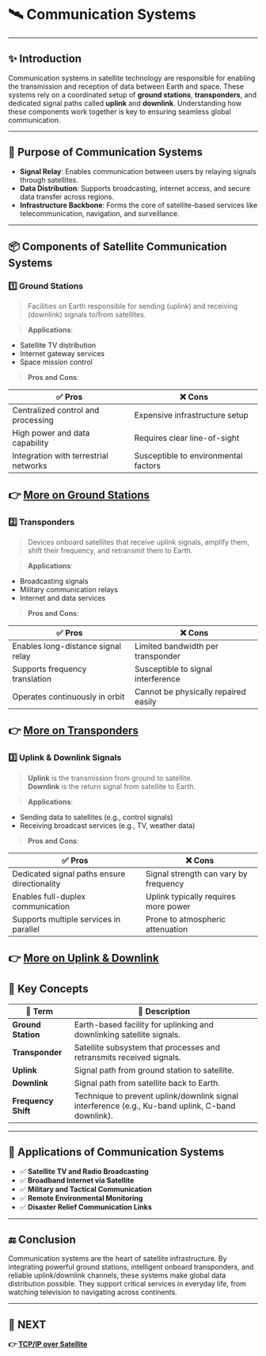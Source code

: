 # 🛰️ Communication Systems

---

## ✨ Introduction

Communication systems in satellite technology are responsible for enabling the transmission and reception of data between Earth and space. These systems rely on a coordinated setup of **ground stations**, **transponders**, and dedicated signal paths called **uplink** and **downlink**. Understanding how these components work together is key to ensuring seamless global communication.

---

## 🔹 Purpose of Communication Systems

- **Signal Relay**: Enables communication between users by relaying signals through satellites.
- **Data Distribution**: Supports broadcasting, internet access, and secure data transfer across regions.
- **Infrastructure Backbone**: Forms the core of satellite-based services like telecommunication, navigation, and surveillance.

---

## 📦 Components of Satellite Communication Systems

### 1️⃣ **Ground Stations**

> Facilities on Earth responsible for sending (uplink) and receiving (downlink) signals to/from satellites.

> **Applications**:  
  - Satellite TV distribution  
  - Internet gateway services  
  - Space mission control

> **Pros and Cons**:

| ✅ Pros                             | ❌ Cons                            |
|-------------------------------------|------------------------------------|
| Centralized control and processing  | Expensive infrastructure setup     |
| High power and data capability      | Requires clear line-of-sight       |
| Integration with terrestrial networks | Susceptible to environmental factors |

**👉 [More on Ground Stations](https://www.inmarsat.com/en/insights/corporate/2023/space-explained-satellite-ground-station.html)**
---

### 2️⃣ **Transponders**

> Devices onboard satellites that receive uplink signals, amplify them, shift their frequency, and retransmit them to Earth.

> **Applications**:  
  - Broadcasting signals  
  - Military communication relays  
  - Internet and data services

> **Pros and Cons**:

| ✅ Pros                         | ❌ Cons                             |
|----------------------------------|-------------------------------------|
| Enables long-distance signal relay | Limited bandwidth per transponder  |
| Supports frequency translation     | Susceptible to signal interference |
| Operates continuously in orbit     | Cannot be physically repaired easily|

**👉 [More on Transponders](https://www.satnow.com/community/what-are-satellite-transponders)**
---

### 3️⃣ **Uplink & Downlink Signals**

> **Uplink** is the transmission from ground to satellite.  
> **Downlink** is the return signal from satellite to Earth.

> **Applications**:  
  - Sending data to satellites (e.g., control signals)  
  - Receiving broadcast services (e.g., TV, weather data)

> **Pros and Cons**:

| ✅ Pros                         | ❌ Cons                             |
|----------------------------------|-------------------------------------|
| Dedicated signal paths ensure directionality | Signal strength can vary by frequency |
| Enables full-duplex communication | Uplink typically requires more power |
| Supports multiple services in parallel | Prone to atmospheric attenuation    |

**👉 [More on Uplink & Downlink](https://brightascension.com/satellite-uplink-and-downlink-how-does-it-work/)**
---



## 🧠 Key Concepts

| 🔑 Term            | 📖 Description                                                                 |
|--------------------|---------------------------------------------------------------------------------|
| **Ground Station** | Earth-based facility for uplinking and downlinking satellite signals.           |
| **Transponder**    | Satellite subsystem that processes and retransmits received signals.            |
| **Uplink**         | Signal path from ground station to satellite.                                  |
| **Downlink**       | Signal path from satellite back to Earth.                                      |
| **Frequency Shift**| Technique to prevent uplink/downlink signal interference (e.g., Ku-band uplink, C-band downlink). |

---

## 📌 Applications of Communication Systems

- ✅ **Satellite TV and Radio Broadcasting**  
- ✅ **Broadband Internet via Satellite**  
- ✅ **Military and Tactical Communication**  
- ✅ **Remote Environmental Monitoring**  
- ✅ **Disaster Relief Communication Links**

---

## 🔚 Conclusion

Communication systems are the heart of satellite infrastructure. By integrating powerful ground stations, intelligent onboard transponders, and reliable uplink/downlink channels, these systems make global data distribution possible. They support critical services in everyday life, from watching television to navigating across continents.

---

## 🔹 NEXT  
**👉 [TCP/IP over Satellite](../TCP_IP)**
